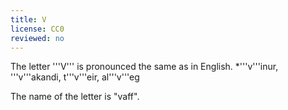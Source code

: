 ```yaml
---
title: V
license: CC0
reviewed: no
---
```


The letter '''V''' is pronounced the same as in English.
*'''v'''inur, '''v'''akandi, t'''v'''eir, al'''v'''eg

The name of the letter is "vaff".

